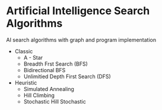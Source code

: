 # Artificial Intelligence Search Algorithms
AI search algorithms with graph and program implementation


* Classic
  * A - Star
  * Breadth Frst Search (BFS)
  * Bidirectional BFS
  * Unlimitied Depth First Search (DFS)
* Heuristic
  * Simulated Annealing
  * Hill Climbing
  * Stochastic Hill Stochastic
